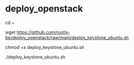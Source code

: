 # deploy_openstack
cd ~

wget https://github.com/rootly-be/deploy_openstack/raw/main/deploy_keystone_ubuntu.sh

chmod +x deploy_keystone_ubuntu.sh

./deploy_keystone_ubuntu.sh
